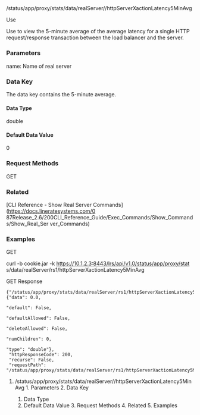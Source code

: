 ##
/status/app/proxy/stats/data/realServer/<name>/httpServerXactionLatency5MinAvg

Use

Use to view the 5-minute average of the average latency for a single HTTP
request/response transaction between the load balancer and the server.

### Parameters

name: Name of real server

### Data Key

The data key contains the 5-minute average.

#### Data Type

double

#### Default Data Value

0

### Request Methods

GET

### Related

[CLI Reference - Show Real Server Commands](https://docs.lineratesystems.com/0
87Release_2.6/200CLI_Reference_Guide/Exec_Commands/Show_Commands/Show_Real_Ser
ver_Commands)

### Examples

GET

curl -b cookie.jar -k https://10.1.2.3:8443/lrs/api/v1.0/status/app/proxy/stat
s/data/realServer/rs1/httpServerXactionLatency5MinAvg

GET Response

    
    
    {"/status/app/proxy/stats/data/realServer/rs1/httpServerXactionLatency5MinAvg": {"data": 0.0,
                                                                                           "default": False,
                                                                                           "defaultAllowed": False,
                                                                                           "deleteAllowed": False,
                                                                                           "numChildren": 0,
                                                                                           "type": "double"},
     "httpResponseCode": 200,
     "recurse": False,
     "requestPath": "/status/app/proxy/stats/data/realServer/rs1/httpServerXactionLatency5MinAvg"}
    

  1. /status/app/proxy/stats/data/realServer/<name>/httpServerXactionLatency5MinAvg
    1. Parameters
    2. Data Key
      1. Data Type
      2. Default Data Value
    3. Request Methods
    4. Related
    5. Examples

